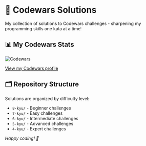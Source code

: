 # 🥋 Codewars Solutions

My collection of solutions to Codewars challenges - sharpening my programming skills one kata at a time!

## 📊 My Codewars Stats

![Codewars](https://www.codewars.com/users/abdirxhmxn/badges/large)

[View my Codewars profile](https://www.codewars.com/users/abdirxhmxn)

## 🗂️ Repository Structure

Solutions are organized by difficulty level:

- `8-kyu/` - Beginner challenges
- `7-kyu/` - Easy challenges  
- `6-kyu/` - Intermediate challenges
- `5-kyu/` - Advanced challenges
- `4-kyu/` - Expert challenges


*Happy coding! 🚀*

